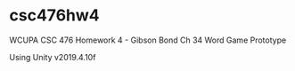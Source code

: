 # csc476hw4
WCUPA CSC 476 Homework 4 - Gibson Bond Ch 34 Word Game Prototype

Using Unity v2019.4.10f
